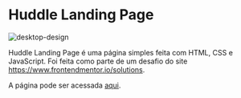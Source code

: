 # Huddle Landing Page

![desktop-design](https://user-images.githubusercontent.com/53675070/125154858-8f140380-e132-11eb-98fb-b858f67b5ec9.jpg)


Huddle Landing Page é uma página simples feita com HTML, CSS e JavaScript. Foi feita como parte de um desafio do site https://www.frontendmentor.io/solutions.

A página pode ser acessada [aqui](https://carryaestranha.github.io/HuddleLandingPage/).
